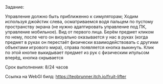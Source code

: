 Задание:

Управление должно быть приближенно к симуляторам; Ходим используя джойстик слева, осматриваемся водя пальцем по пустому пространству экрана (не нужно адаптировать управление под ПК, управление мобильное). Вид от первого лица. Берём предмет кликом по нему, после чего он визуально оказывается у нас в руках (когда предмет в руках он перестаёт физически взаимодействовать с другими объектами игрового мира), справа появляется кнопка выкинуть. Клик по этой кнопке выкидывает предмет из рук с физическим ипульсом вперёд, кнопка скрывается

Срок выполнения: 8/24 часов

Ссылка на WebGl билд: https://teobrunner.itch.io/fruit-lifter
